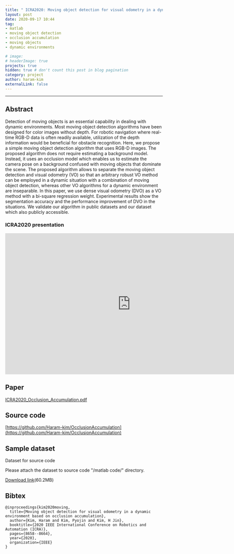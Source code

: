 ```yaml
---
title: " ICRA2020: Moving object detection for visual odometry in a dynamic environment based on occlusion accumulation "
layout: post
date: 2020-09-17 10:44
tag: 
- matlab
- moving object detection
- occlusion accumulation
- moving objects
- dynamic environments

# image: 
# headerImage: true
projects: true
hidden: true # don't count this post in blog pagination
category: project
author: haram-kim
externalLink: false
---
```



---
## Abstract
  Detection of moving objects is an essential capability in dealing with dynamic environments. Most moving object detection algorithms have been designed for color images without depth. For robotic navigation where real-time RGB-D data is often readily available, utilization of the depth information would be beneficial for obstacle recognition.
 Here, we propose a simple moving object detection algorithm that uses RGB-D images. The proposed algorithm does not require estimating a background model.
Instead, it uses an occlusion model which enables us to estimate the camera pose on a background confused with moving objects that dominate the scene.
The proposed algorithm allows to separate the moving object detection and visual odometry (VO) so that an arbitrary robust VO method can be employed in a dynamic situation with a combination of moving object detection, whereas other VO algorithms for a dynamic environment are inseparable. In this paper, we use dense visual odometry (DVO) as a VO method with a bi-square regression weight. Experimental results show the segmentation accuracy and the performance improvement of DVO in the situations. We validate our algorithm in public datasets and our dataset which also publicly accessible.

### ICRA2020 presentation

<iframe width="800" height="450" src="https://www.youtube.com/embed/VVKhPwpGHVw" frameborder="0" allowfullscreen="1"> </iframe>
  
## Paper  
[ICRA2020_Occlusion_Accumulation.pdf](https://larr.snu.ac.kr/haramkim/Paper/ICRA2020_Occlusion_Accumulation.pdf)  
## Source code
[https://github.com/Haram-kim/OcclusionAccumulation](https://github.com/Haram-kim/OcclusionAccumulation)

## Sample dataset
Dataset for source code 

Please attach the dataset to source code "/matlab code/" directory.

 [Download link](https://larr.snu.ac.kr/haramkim/dataset.zip)(60.2MB)
 
## Bibtex
```
@inproceedings{kim2020moving,
  title={Moving object detection for visual odometry in a dynamic environment based on occlusion accumulation},
  author={Kim, Haram and Kim, Pyojin and Kim, H Jin},
  booktitle={2020 IEEE International Conference on Robotics and Automation (ICRA)},
  pages={8658--8664},
  year={2020},
  organization={IEEE}
}
```

